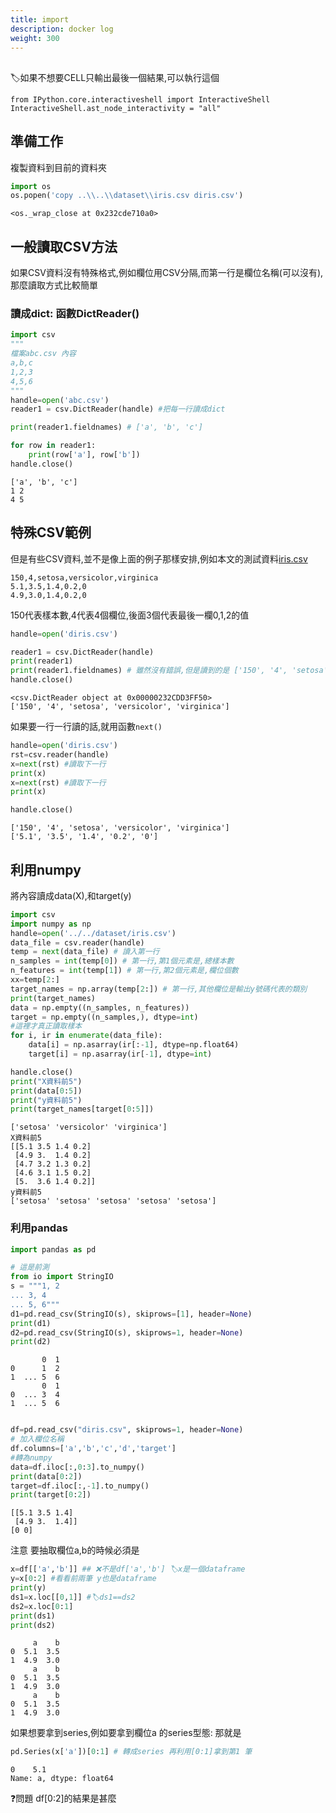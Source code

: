 ```yaml
---
title: import
description: docker log
weight: 300
---
```

## 

🏷️如果不想要CELL只輸出最後一個結果,可以執行這個
```
from IPython.core.interactiveshell import InteractiveShell
InteractiveShell.ast_node_interactivity = "all"
```

## 準備工作

複製資料到目前的資料夾


```python
import os
os.popen('copy ..\\..\\dataset\\iris.csv diris.csv')
```




    <os._wrap_close at 0x232cde710a0>



## 一般讀取CSV方法
如果CSV資料沒有特殊格式,例如欄位用CSV分隔,而第一行是欄位名稱(可以沒有),那麼讀取方式比較簡單
### 讀成dict: 函數DictReader()


```python
import csv
"""
檔案abc.csv 內容
a,b,c
1,2,3
4,5,6
"""
handle=open('abc.csv')
reader1 = csv.DictReader(handle) #把每一行讀成dict

print(reader1.fieldnames) # ['a', 'b', 'c']

for row in reader1:
    print(row['a'], row['b'])
handle.close()
```

    ['a', 'b', 'c']
    1 2
    4 5
    

## 特殊CSV範例
但是有些CSV資料,並不是像上面的例子那樣安排,例如本文的測試資料[iris.csv](../../dataset/iris.csv)
```
150,4,setosa,versicolor,virginica
5.1,3.5,1.4,0.2,0
4.9,3.0,1.4,0.2,0
```
150代表樣本數,4代表4個欄位,後面3個代表最後一欄0,1,2的值


```python
handle=open('diris.csv')

reader1 = csv.DictReader(handle)
print(reader1)
print(reader1.fieldnames) # 雖然沒有錯誤,但是讀到的是 ['150', '4', 'setosa', 'versicolor', 'virginica']
handle.close()
```

    <csv.DictReader object at 0x00000232CDD3FF50>
    ['150', '4', 'setosa', 'versicolor', 'virginica']
    

如果要一行一行讀的話,就用函數`next()`


```python
handle=open('diris.csv')
rst=csv.reader(handle)
x=next(rst) #讀取下一行
print(x)
x=next(rst) #讀取下一行
print(x)

handle.close()
```

    ['150', '4', 'setosa', 'versicolor', 'virginica']
    ['5.1', '3.5', '1.4', '0.2', '0']
    

## 利用numpy
將內容讀成data(X),和target(y)


```python
import csv
import numpy as np
handle=open('../../dataset/iris.csv')        
data_file = csv.reader(handle)
temp = next(data_file) # 讀入第一行
n_samples = int(temp[0]) # 第一行,第1個元素是,總樣本數
n_features = int(temp[1]) # 第一行,第2個元素是,欄位個數
xx=temp[2:]
target_names = np.array(temp[2:]) # 第一行,其他欄位是輸出y號碼代表的類別
print(target_names)
data = np.empty((n_samples, n_features))
target = np.empty((n_samples,), dtype=int)
#這裡才真正讀取樣本
for i, ir in enumerate(data_file):
    data[i] = np.asarray(ir[:-1], dtype=np.float64)
    target[i] = np.asarray(ir[-1], dtype=int)

handle.close()
print("X資料前5")
print(data[0:5])
print("y資料前5")
print(target_names[target[0:5]])

```

    ['setosa' 'versicolor' 'virginica']
    X資料前5
    [[5.1 3.5 1.4 0.2]
     [4.9 3.  1.4 0.2]
     [4.7 3.2 1.3 0.2]
     [4.6 3.1 1.5 0.2]
     [5.  3.6 1.4 0.2]]
    y資料前5
    ['setosa' 'setosa' 'setosa' 'setosa' 'setosa']
    

### 利用pandas


```python
import pandas as pd
```


```python
# 這是前測
from io import StringIO
s = """1, 2
... 3, 4
... 5, 6"""
d1=pd.read_csv(StringIO(s), skiprows=[1], header=None)
print(d1)
d2=pd.read_csv(StringIO(s), skiprows=1, header=None)
print(d2)

```

           0  1
    0      1  2
    1  ... 5  6
           0  1
    0  ... 3  4
    1  ... 5  6
    


```python

df=pd.read_csv("diris.csv", skiprows=1, header=None)
# 加入欄位名稱
df.columns=['a','b','c','d','target']
#轉為numpy
data=df.iloc[:,0:3].to_numpy() 
print(data[0:2])
target=df.iloc[:,-1].to_numpy()
print(target[0:2])


```

    [[5.1 3.5 1.4]
     [4.9 3.  1.4]]
    [0 0]
    

注意 要抽取欄位a,b的時候必須是


```python
x=df[['a','b']] ## ❌不是df['a','b'] 🏷️x是一個dataframe
y=x[0:2] #看看前兩筆 y也是dataframe
print(y)
ds1=x.loc[[0,1]] #🏷️ds1==ds2
ds2=x.loc[0:1]
print(ds1)
print(ds2)
```

         a    b
    0  5.1  3.5
    1  4.9  3.0
         a    b
    0  5.1  3.5
    1  4.9  3.0
         a    b
    0  5.1  3.5
    1  4.9  3.0
    

如果想要拿到series,例如要拿到欄位a 的series型態: 那就是 


```python
pd.Series(x['a'])[0:1] # 轉成series 再利用[0:1]拿到第1 筆 
```




    0    5.1
    Name: a, dtype: float64



❓問題
df[0:2]的結果是甚麼
